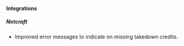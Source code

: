 
#### Integrations
##### Netcraft
- Improved error messages to indicate on missing takedown credits.
